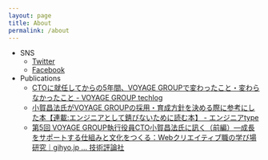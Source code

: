 ```yaml
---
layout: page
title: About
permalink: /about
---
```


* SNS
    * [Twitter](https://twitter.com/)
    * [Facebook](https://www.facebook.com/masanori.koga)
* Publications
    * [CTOに就任してからの5年間、VOYAGE GROUPで変わったこと・変わらなかったこと - VOYAGE GROUP techlog](http://techlog.voyagegroup.com/entry/2015/12/24/125931)
    * [小賀昌法氏がVOYAGE GROUPの採用・育成方針を決める際に参考にした本【連載:エンジニアとして錆びないために読む本】 - エンジニアtype](http://type.jp/et/log/article/cto-book-koga)
    * [第5回 VOYAGE GROUP執行役員CTO小賀昌法氏に訊く（前編）―成長をサポートする仕組みと文化をつくる：Webクリエイティブ職の学び場研究｜gihyo.jp … 技術評論社](http://gihyo.jp/design/serial/01/creative/0005)
